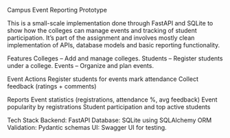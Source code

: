 Campus Event Reporting Prototype

This is a small-scale implementation done through FastAPI and SQLite to show how the colleges can manage events and tracking of student participation. It’s part of the assignment and involves mostly clean implementation of APIs, database models and basic reporting functionality.

Features
Colleges – Add and manage colleges.
Students – Register students under a college.
Events – Organize and plan events.

Event Actions
Register students for events
mark attendance
Collect feedback (ratings + comments)

Reports
Event statistics (registrations, attendance %, avg feedback)
Event popularity by registrations
Student participation and top active students


Tech Stack
Backend: FastAPI
Database: SQLite using SQLAlchemy ORM
Validation: Pydantic schemas
UI: Swagger UI  for testing.